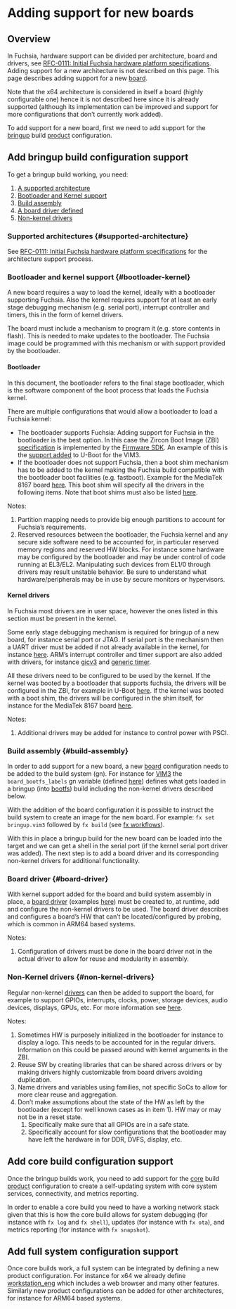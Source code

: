 # Adding support for new boards

## Overview

In Fuchsia, hardware support can be divided per architecture, board and drivers, see [RFC-0111:
Initial Fuchsia hardware platform specifications][rfc-0111]. Adding support for a new architecture
is not described on this page. This page describes adding support for a new
[board](/docs/glossary/README.md#board).

Note that the x64 architecture is considered in itself a board (highly configurable one)
hence it is not described here since it is already supported (although its implementation can be
improved and support for more configurations that don’t currently work added).

To add support for a new board, first we need to add support for the
[bringup](https://fuchsia.googlesource.com/fuchsia/+/main/products/bringup.gni) build
[product](https://fuchsia.googlesource.com/fuchsia/+/main/products/README.md) configuration.

## Add bringup build configuration support

To get a bringup build working, you need:

1. [A supported architecture](#supported-architecture)
1. [Bootloader and Kernel support](#bootloader-kernel)
1. [Build assembly](#build-assembly)
1. [A board driver defined](#board-driver)
1. [Non-kernel drivers](#non-kernel-drivers)

### Supported architectures {#supported-architecture}

See [RFC-0111: Initial Fuchsia hardware platform specifications][rfc-0111] for the architecture
support process.

### Bootloader and kernel support {#bootloader-kernel}

A new board requires a way to load the kernel, ideally with a bootloader supporting Fuchsia. Also
the kernel requires support for at least an early stage debugging mechanism (e.g. serial port),
interrupt controller and timers, this in the form of kernel drivers.

The board must include a mechanism to program it (e.g. store contents in flash). This is needed to
make updates to the bootloader. The Fuchsia image could be programmed with this mechanism or with
support provided by the bootloader.

#### Bootloader

In this document, the bootloader refers to the final stage bootloader, which is the software component of the boot process that loads the Fuchsia kernel.

There are multiple configurations that would allow a bootloader to load a Fuchsia kernel:

*  The bootloader supports Fuchsia: Adding support for Fuchsia in the bootloader is the best
   option. In this case the Zircon Boot Image (ZBI)
   [specification](https://fuchsia.googlesource.com/fuchsia/+/main/zircon/system/public/zircon/boot/image.h)
   is implemented by the [Firmware
   SDK](https://fuchsia.googlesource.com/fuchsia/+/main/src/firmware/README.md). An example of this
   is the [support added](https://third-party-mirror.googlesource.com/u-boot/+log/refs/heads/vim3)
   to U-Boot for the VIM3.
*  If the bootloader does not support Fuchsia, then a boot shim mechanism has to be added to the
   kernel making the Fuchsia build compatible with the bootloader boot facilities (e.g. fastboot).
   Example for the MediaTek 8167 board
   [here](https://fuchsia.googlesource.com/fuchsia/+/291c26919aa033c472717699cc957b5c8c138bca%5E%21/#F3).
   This boot shim will specify all the drivers in the following items. Note that boot shims must also
   be listed
   [here](https://fuchsia.googlesource.com/fuchsia/+/737dd45d7674dfa8941a865710d2ac2c72aa336c/zircon/kernel/target/arm64/boot-shim/BUILD.gn#118).

Notes:

1. Partition mapping needs to provide big enough partitions to account for Fuchsia’s requirements.
1. Reserved resources between the bootloader, the Fuchsia kernel and any secure side software need
   to be accounted for, in particular reserved memory regions and reserved HW blocks. For instance
   some hardware may be configured by the bootloader and may be under control of code running at
   EL3/EL2. Manipulating such devices from EL1/0 through drivers may result unstable behavior. Be
   sure to understand what hardware/peripherals may be in use by secure monitors or hypervisors.

#### Kernel drivers

In Fuchsia most drivers are in user space, however the ones listed in this section must be present
in the kernel.

Some early stage debugging mechanism is required for bringup of a new board, for instance serial
port or JTAG. If serial port is the mechanism then a UART driver must be added if not already
available in the kernel, for instance
[here](https://fuchsia.googlesource.com/fuchsia/+/main/zircon/kernel/dev/uart/dw8250). ARM’s interrupt
controller and timer support are also added with drivers, for instance
[gicv3](https://fuchsia.googlesource.com/fuchsia/+/main/zircon/kernel/dev/interrupt/arm_gic/v3/) and
[generic timer](https://fuchsia.googlesource.com/fuchsia/+/main/zircon/kernel/dev/timer/arm_generic/).

All these drivers need to be configured to be used by the kernel. If the kernel was booted by a
bootloader that supports fuchsia, the drivers will be configured in the ZBI, for example in U-Boot
[here](https://third-party-mirror.googlesource.com/u-boot/+/0f7b78a526a42235d0edfcfd17290c545b5d80c3/board/khadas/kvim3/zircon.c#551). If
the kernel was booted with a boot shim, the drivers will be configured in the shim itself, for
instance for the MediaTek 8167 board
[here](https://fuchsia.googlesource.com/fuchsia/+/5ddb969fbe644c34c7391e58733e50e2f16cc3f6/zircon/kernel/target/arm64/board/mt8167s_ref/boot-shim-config.h#115).

Notes:

1. Additional drivers may be added for instance to control power with PSCI.

### Build assembly {#build-assembly}

In order to add support for a new board, a new
[board](https://fuchsia.googlesource.com/fuchsia/+/main/boards/) configuration needs to be added to
the build system (gn). For instance for
[VIM3](https://fuchsia.googlesource.com/fuchsia/+/main/boards/vim3.gni) the `board_bootfs_labels` gn variable
(defined [here](https://cs.opensource.google/fuchsia/fuchsia/+/main:build/board.gni)) defines what
gets loaded in a bringup (into [bootfs][glossary.bootfs]) build including the
non-kernel drivers described below.

With the addition of the board configuration it is possible to instruct the build system to create
an image for the new board. For example: `fx set bringup.vim3` followed by `fx build` (see [fx
workflows][fx]).

With this in place a bringup build for the new board can be loaded into the target and we can get a
shell in the serial port (if the kernel serial port driver was added). The next step is to add a
board driver and its corresponding non-kernel drivers for additional functionality.

### Board driver {#board-driver}

With kernel support added for the board and build system assembly in place, a
[board driver](/docs/glossary/README.md#board-driver) (examples
[here](https://fuchsia.googlesource.com/fuchsia/+/main/src/devices/board/drivers/)) must be created
to, at runtime, add and configure the non-kernel drivers to be used. The board driver describes and
configures a board’s HW that can’t be located/configured by probing, which is common in ARM64 based
systems.

Notes:

1. Configuration of drivers must be done in the board driver not in the actual driver to allow for
   reuse and modularity in assembly.

### Non-Kernel drivers {#non-kernel-drivers}

Regular non-kernel [drivers][glossary.driver] can then be added to support the board, for example
to support GPIOs, interrupts, clocks, power, storage devices, audio devices, displays, GPUs,
etc. For more information see [here][driver-development].

Notes:

1. Sometimes HW is purposely initialized in the bootloader for instance to display a logo. This
   needs to be accounted for in the regular drivers. Information on this could be passed around with
   kernel arguments in the ZBI.
1. Reuse SW by creating libraries that can be shared across drivers or by making drivers highly
   customizable from board drivers avoiding duplication.
1. Name drivers and variables using families, not specific SoCs to allow for more clear reuse and
   aggregation.
1. Don’t make assumptions about the state of the HW as left by the bootloader (except for well known
   cases as in item 1). HW may or may not be in a reset state.
    1. Specifically make sure that all GPIOs are in a safe state.
    1. Specifically account for slow configurations that the bootloader may have left the hardware
       in for DDR, DVFS, display, etc.

## Add core build configuration support

Once the bringup builds work, you need to add support for the
[core](https://fuchsia.googlesource.com/fuchsia/+/main/products/core.gni) build
[product](https://fuchsia.googlesource.com/fuchsia/+/main/products/README.md) configuration to
create a self-updating system with core system services, connectivity, and metrics reporting.

In order to enable a core build you need to have a working network stack given that this is how the
core build allows for system debugging (for instance with `fx log` and `fx shell`), updates (for
instance with `fx ota`), and metrics reporting (for instance with `fx snapshot`).

## Add full system configuration support

Once core builds work, a full system can be integrated by defining a new product configuration. For
instance for x64 we already define
[workstation_eng](https://fuchsia.googlesource.com/fuchsia/+/main/products/workstation_eng.gni) which
includes a web browser and many other features. Similarly new product configurations can be added
for other architectures, for instance for ARM64 based systems.

<!-- xrefs -->
[glossary.bootfs]: /docs/glossary#bootfs
[glossary.driver]: /docs/glossary#driver
[fx]: /docs/development/build/fx.md
[driver-development]: /docs/development/drivers/developer_guide/driver-development.md
[rfc-0111]: /docs/contribute/governance/rfcs/0111_fuchsia_hardware_specifications.md
